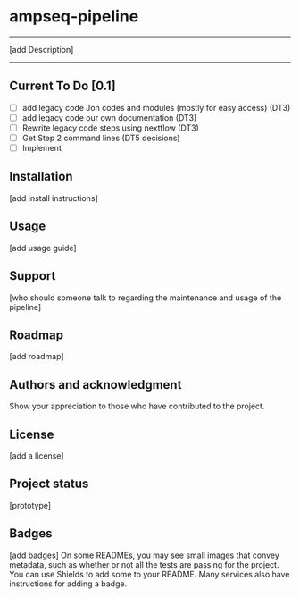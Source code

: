 # ampseq-pipeline
----
[add Description]

---


## Current To Do [0.1]

- [ ] add legacy code Jon codes and modules (mostly for easy access) (DT3)
- [ ] add legacy code our own documentation (DT3)
- [ ] Rewrite legacy code steps using nextflow (DT3)
- [ ] Get Step 2 command lines (DT5 decisions)
- [ ] Implement 

## Installation
[add install instructions]

## Usage
[add usage guide]

## Support
[who should someone talk to regarding the maintenance and usage of the pipeline]

## Roadmap
[add roadmap]

## Authors and acknowledgment
Show your appreciation to those who have contributed to the project.

## License
[add a license]

## Project status
[prototype]

## Badges
[add badges]
On some READMEs, you may see small images that convey metadata, such as whether or not all the tests are passing for the project. You can use Shields to add some to your README. Many services also have instructions for adding a badge.
